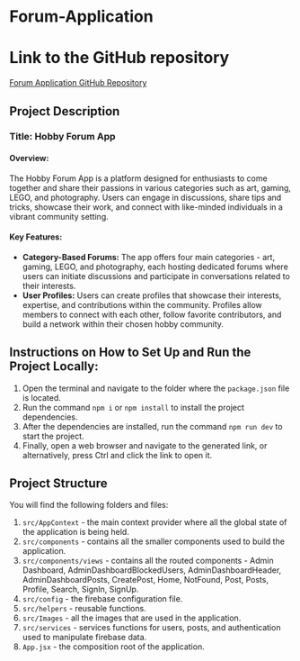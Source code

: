 # Forum-Application

# Link to the GitHub repository
[Forum Application GitHub Repository](https://github.com/Team-3-Telerik-Academy/Forum-Application)

## Project Description
### Title: Hobby Forum App
#### Overview:
The Hobby Forum App is a platform designed for enthusiasts to come together and share their passions in various categories such as art, gaming, LEGO, and photography. Users can engage in discussions, share tips and tricks, showcase their work, and connect with like-minded individuals in a vibrant community setting.

#### Key Features:
- **Category-Based Forums:** The app offers four main categories - art, gaming, LEGO, and photography, each hosting dedicated forums where users can initiate discussions and participate in conversations related to their interests.
- **User Profiles:** Users can create profiles that showcase their interests, expertise, and contributions within the community. Profiles allow members to connect with each other, follow favorite contributors, and build a network within their chosen hobby community.

## Instructions on How to Set Up and Run the Project Locally:
1. Open the terminal and navigate to the folder where the `package.json` file is located.
2. Run the command `npm i` or `npm install` to install the project dependencies.
3. After the dependencies are installed, run the command `npm run dev` to start the project.
4. Finally, open a web browser and navigate to the generated link, or alternatively, press Ctrl and click the link to open it.

## Project Structure
You will find the following folders and files:

1. `src/AppContext` - the main context provider where all the global state of the application is being held.
2. `src/components` - contains all the smaller components used to build the application.
3. `src/components/views` - contains all the routed components - Admin Dashboard, AdminDashboardBlockedUsers, AdminDashboardHeader, AdminDashboardPosts, CreatePost, Home, NotFound, Post, Posts, Profile, Search, SignIn, SignUp.
4. `src/config` - the firebase configuration file.
5. `src/helpers` - reusable functions.
6. `src/Images` - all the images that are used in the application.
7. `src/services` - services functions for users, posts, and authentication used to manipulate firebase data.
8. `App.jsx` - the composition root of the application.